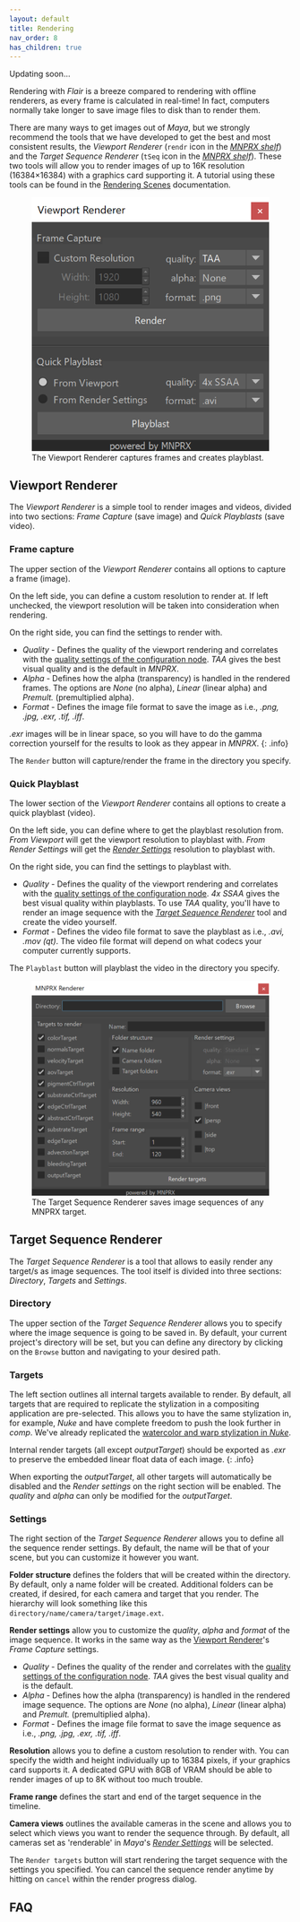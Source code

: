 ```yaml
---
layout: default
title: Rendering
nav_order: 8
has_children: true
---
```


<i class="fas fa-construction"></i> Updating soon...

Rendering with _Flair_ is a breeze compared to rendering with offline renderers, as every frame is calculated in real-time! In fact, computers normally take longer to save image files to disk than to render them.

There are many ways to get images out of _Maya_, but we strongly recommend the tools that we have developed to get the best and most consistent results, the _Viewport Renderer_ (`rendr` icon in the _[MNPRX shelf](../shelf)_) and the _Target Sequence Renderer_ (`tSeq` icon  in the _[MNPRX shelf](../shelf)_). These two tools will allow you to render images of up to 16K resolution  (16384×16384) with a graphics card supporting it. A tutorial using these tools can be found in the [Rendering Scenes](../rendering-scene) documentation.

<figure class="float-right aio-ui">
	<img src="/media/rendering/rendr.png" alt="Viewport Renderer">
	<figcaption>The Viewport Renderer captures frames and creates playblast.</figcaption>
</figure>


## Viewport Renderer
The _Viewport Renderer_ is a simple tool to render images and videos, divided into two sections: _Frame Capture_ (save image) and _Quick Playblasts_ (save video).

### Frame capture
The upper section of the _Viewport Renderer_ contains all options to capture a frame (image).

On the left side, you can define a custom resolution to render at. If left unchecked, the viewport resolution will be taken into consideration when rendering.

On the right side, you can find the settings to render with.
* _Quality_ - Defines the quality of the viewport rendering and correlates with the [quality settings of the configuration node](/software/MNPRX/docs/config/#quality). _TAA_ gives the best visual quality and is the default in _MNPRX_.
* _Alpha_ - Defines how the alpha (transparency) is handled in the rendered frames. The options are _None_ (no alpha), _Linear_ (linear alpha) and _Premult._ (premultiplied alpha).
* _Format_ - Defines the image file format to save the image as i.e., _.png, .jpg, .exr, .tif, .iff_.

_.exr_ images will be in linear space, so you will have to do the gamma correction yourself for the results to look as they appear in _MNPRX_.
{: .info}

The `Render` button will capture/render the frame in the directory you specify.

### Quick Playblast
The lower section of the _Viewport Renderer_ contains all options to create a quick playblast (video).

On the left side, you can define where to get the playblast resolution from. _From Viewport_ will get the viewport resolution to playblast with. _From Render Settings_ will get the [_Render Settings_](https://knowledge.autodesk.com/support/maya/learn-explore/caas/CloudHelp/cloudhelp/2020/ENU/Maya-Rendering/files/GUID-59DFB8B7-776B-4243-B404-A3D602FF8CFD-htm.html) resolution to playblast with.  

On the right side, you can find the settings to playblast with.
* _Quality_ - Defines the quality of the viewport rendering and correlates with the [quality settings of the configuration node](/software/MNPRX/docs/config/#quality). _4x SSAA_ gives the best visual quality within playblasts. To use _TAA_ quality, you'll have to render an image sequence with the [_Target Sequence Renderer_](/software/MNPRX/docs/rendering/#target-sequence-renderer) tool and create the video yourself.
* _Format_ - Defines the video file format to save the playblast as i.e., _.avi, .mov (qt)_. The video file format will depend on what codecs your computer currently supports.

The `Playblast` button will playblast the video in the directory you specify.

<figure class="float-right aio-ui">
	<img src="/media/rendering/tSeq.png" alt="Target Sequence Renderer">
	<figcaption>The Target Sequence Renderer saves image sequences of any MNPRX target.</figcaption>
</figure>


## Target Sequence Renderer
The _Target Sequence Renderer_ is a tool that allows to easily render any target/s as image sequences. The tool itself is divided into three sections: _Directory_, _Targets_ and _Settings_.

### Directory
The upper section of the _Target Sequence Renderer_ allows you to specify where the image sequence is going to be saved in. By default, your current project's directory will be set, but you can define any directory by clicking on the `Browse` button and navigating to your desired path.

### Targets
The left section outlines all internal targets available to render. By default, all targets that are required to replicate the stylization in a compositing application are pre-selected. This allows you to have the same stylization in, for example, _Nuke_ and have complete freedom to push the look further in _comp_. We've already replicated the [watercolor and warp stylization in _Nuke_](/software/MNPRX/docs/compositing-nuke/).

Internal render targets (all except _outputTarget_) should be exported as _.exr_ to preserve the embedded linear float data of each image.
{: .info}

When exporting the _outputTarget_, all other targets will automatically be disabled and the _Render settings_ on the right section will be enabled. The _quality_ and _alpha_ can only be modified for the _outputTarget_.

### Settings
The right section of the _Target Sequence Renderer_ allows you to define all the sequence render settings. By default, the name will be that of your scene, but you can customize it however you want.

**Folder structure** defines the folders that will be created within the directory. By default, only a name folder will be created. Additional folders can be created, if desired, for each camera and target that you render. The hierarchy will look something like this `directory/name/camera/target/image.ext`.

**Render settings** allow you to customize the _quality_, _alpha_ and _format_ of the image sequence. It works in the same way as the [Viewport Renderer](/software/MNPRX/docs/rendering/#frame-capture)'s _Frame Capture_ settings.
* _Quality_ - Defines the quality of the render and correlates with the [quality settings of the configuration node](/software/MNPRX/docs/config/#quality). _TAA_ gives the best visual quality and is the default.
* _Alpha_ - Defines how the alpha (transparency) is handled in the rendered image sequence. The options are _None_ (no alpha), _Linear_ (linear alpha) and _Premult._ (premultiplied alpha).
* _Format_ - Defines the image file format to save the image sequence as i.e., _.png, .jpg, .exr, .tif, .iff_.

**Resolution** allows you to define a custom resolution to render with. You can specify the width and height individually up to 16384 pixels, if your graphics card supports it. A dedicated GPU with 8GB of VRAM should be able to render images of up to 8K without too much trouble.

**Frame range** defines the start and end of the target sequence in the timeline.

**Camera views** outlines the available cameras in the scene and allows you to select which views you want to render the sequence through. By default, all cameras set as 'renderable' in _Maya_'s [_Render Settings_](https://knowledge.autodesk.com/support/maya/learn-explore/caas/CloudHelp/cloudhelp/2020/ENU/Maya-Rendering/files/GUID-59DFB8B7-776B-4243-B404-A3D602FF8CFD-htm.html) will be selected.

The `Render targets` button will start rendering the target sequence with the settings you specified. You can cancel the sequence render anytime by hitting on `cancel` within the render progress dialog.


## FAQ